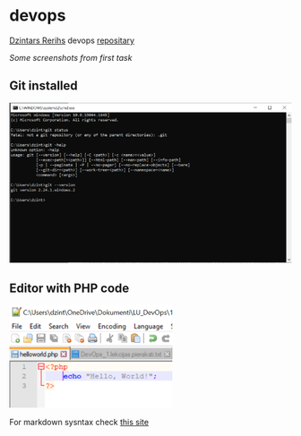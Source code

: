 # devops
[Dzintars Rerihs](gitrepo) devops [repositary](https://github.com/dzintarsrerihs/devops)

_Some screenshots from first task_

## Git installed

![Git installed](git.png)

## Editor with PHP code

![Editor with PHP code](php-helloworld.png)

For markdown sysntax check [this site](https://www.markdownguide.org/basic-syntax/)


[gitrepo]: <https://github.com/dzintarsrerihs/devops>